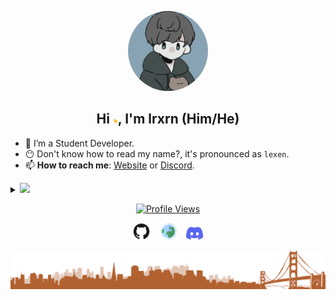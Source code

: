 <p align="center">
  <img style="border-radius: 100px" width="128" height="128" src="https://raw.githubusercontent.com/lrxrn/lrxrn/main/Assets/pfp.jpg">
</p>
  
<h2 align="center"> Hi <img src="https://github.com/lrxrn/lrxrn/raw/main/Assets/wave.gif" height="8" width="8" />, I'm lrxrn (Him/He) </h2>

- 🔭 I’m a Student Developer.
- 😶 Don't know how to read my name?, it's pronounced as `lexen`.
- 📫 **How to reach me**: [Website](https://lrxrn.github.io/) or [Discord](https://discord.gg/).

<details>
<summary>
  <a href="https://github.com/lrxrn"><img src="https://img.shields.io/badge/-Expand%20to%20know%20more-565968?style=for-the-badge" /></a>
</summary>


### Little More About Me  

I love to cook :ramen:, listen to music 🎶, play video games :video_game: & code 💻.

### Programming Languages :scroll:

<img height="32" width="32" src="https://github.com/lrxrn/lrxrn/raw/main/Assets/javascript.svg" />&nbsp; 
<img height="32" width="32" src="https://github.com/lrxrn/lrxrn/raw/main/Assets/python.svg" />&nbsp; 
<img height="32" width="32" src="https://github.com/lrxrn/lrxrn/raw/main/Assets/html5.svg" />&nbsp; 
<img height="32" width="32" src="https://github.com/lrxrn/lrxrn/raw/main/Assets/css3.svg" />&nbsp; 

<details>
  <summary>
    <a href="https://github.com/lrxrn"><img src="https://img.shields.io/badge/-Click%20to%20view%20detailed%20metrics-565968?style=flat-square" /></a>
  </summary>
  <img src="" align="center">
<br></details>

<br></details>
<!-- footer --!>
<p align="center"><a href="https://komarev.com/ghpvc/?username=lrxrn&label=Views&color=575757&style=plastic"><img src="https://komarev.com/ghpvc/?username=lrxrn&label=Views&color=575757&style=flat-square" alt="Profile Views"></a></p>
<p align="center">
    <a id="GitHub" href="https://github.com/lrxrn/"><img width="27px" src="https://github.com/lrxrn/lrxrn/raw/main/Assets/github.svg" alt="GitHub" /></a>
    &nbsp;&nbsp;
    <a id="Website" href="https://lrxrn.github.io/"><img width="27px" src="https://github.com/lrxrn/lrxrn/raw/main/Assets/globe.svg" alt="Website" /></a>
    &nbsp;&nbsp;
   <a id="Discord" href="https://discord.gg/"><img width="27px" src="https://github.com/lrxrn/lrxrn/raw/main/Assets/discord.svg" alt="Discord"/></a>
</p>
<img src="https://github.com/lrxrn/lrxrn/raw/main/Assets/footer.png"/>
